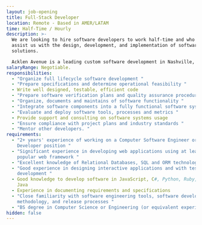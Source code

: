 ```yaml
---
layout: job-opening
title: Full-Stack Developer
location: Remote - Based in AMER/LATAM
time: Half-Time / Hourly
description: >-
  We are looking to hire software developers to work half-time and who will
  assist us with the design, development, and implementation of software
  solutions. 

  Acklen Avenue is a leading custom software development in Nashville, Tennessee. 
salaryRange: Negotiable.
responsibilities:
  - "Organize full lifecycle software development "
  - "Prepare specifications and determine operational feasibility "
  - Write well designed, testable, efficient code
  - "Prepare software verification plans and quality assurance procedures "
  - "Organize, documents and maintains of software functionality "
  - "Integrate software components into a fully functional software system "
  - "Evaluate and deploy software tools, processes and metrics "
  - Provide support and consulting on software systems usage
  - "Ensure compliance with project plans and industry standards "
  - "Mentor other developers. "
requirements:
  - "2+ years' experience of working on a Computer Software Engineer or Software
    Developer position "
  - "Significant experience in developing web applications using at least one
    popular web framework "
  - "Excellent knowledge of Relational Databases, SQL and ORM technologies "
  - "Good experience in designing interactive applications and with test-driven
    development "
  - Good knowledge to develop software in JavaScript, C#, Python, Ruby, PHP or
    Java
  - Experience in documenting requirements and specifications
  - "Close familiarity with software engineering tools, software development
    methodology, and release processes "
  - "BS degree in Computer Science or Engineering (or equivalent experience) "
hidden: false
---
```

